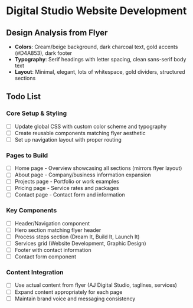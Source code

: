 # Digital Studio Website Development

## Design Analysis from Flyer
- **Colors**: Cream/beige background, dark charcoal text, gold accents (#D4A853), dark footer
- **Typography**: Serif headings with letter spacing, clean sans-serif body text
- **Layout**: Minimal, elegant, lots of whitespace, gold dividers, structured sections

## Todo List

### Core Setup & Styling
- [ ] Update global CSS with custom color scheme and typography
- [ ] Create reusable components matching flyer aesthetic
- [ ] Set up navigation layout with proper routing

### Pages to Build
- [ ] Home page - Overview showcasing all sections (mirrors flyer layout)
- [ ] About page - Company/business information expansion
- [ ] Projects page - Portfolio or work examples
- [ ] Pricing page - Service rates and packages
- [ ] Contact page - Contact form and information

### Key Components
- [ ] Header/Navigation component
- [ ] Hero section matching flyer header
- [ ] Process steps section (Dream It, Build It, Launch It)
- [ ] Services grid (Website Development, Graphic Design)
- [ ] Footer with contact information
- [ ] Contact form component

### Content Integration
- [ ] Use actual content from flyer (AJ Digital Studio, taglines, services)
- [ ] Expand content appropriately for each page
- [ ] Maintain brand voice and messaging consistency
